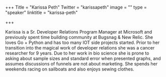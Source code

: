 +++
Title = "Karissa Peth"
Twitter = "karissapeth"
image = ""
type = "speaker"
linktitle = "karissa-peth"

+++

Karissa is a Sr. Developer Relations Program Manager at Microsoft and previously spent time building community at Bugsnag & New Relic. She loves Go + Python and has too many IOT side projects started. Prior to her transition into the magical work of developer relations she was a cancer researcher for 9 years. Due to her work in bio science she is prone to asking about sample sizes and standard error when presented graphs, and assumes discussions of funnels are not about marketing. She spends her weekends racing on sailboats and also enjoys sewing clothes.
